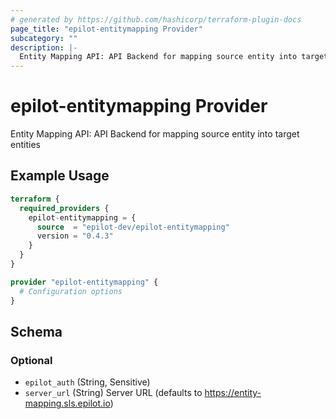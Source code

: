 ```yaml
---
# generated by https://github.com/hashicorp/terraform-plugin-docs
page_title: "epilot-entitymapping Provider"
subcategory: ""
description: |-
  Entity Mapping API: API Backend for mapping source entity into target entities
---
```


# epilot-entitymapping Provider

Entity Mapping API: API Backend for mapping source entity into target entities

## Example Usage

```terraform
terraform {
  required_providers {
    epilot-entitymapping = {
      source  = "epilot-dev/epilot-entitymapping"
      version = "0.4.3"
    }
  }
}

provider "epilot-entitymapping" {
  # Configuration options
}
```

<!-- schema generated by tfplugindocs -->
## Schema

### Optional

- `epilot_auth` (String, Sensitive)
- `server_url` (String) Server URL (defaults to https://entity-mapping.sls.epilot.io)

